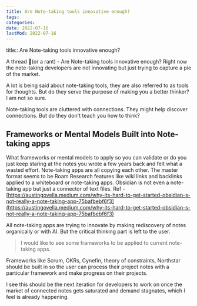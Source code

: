 ```yaml
---
title: Are Note-taking tools innovative enough?
tags:
categories:
date: 2022-07-16
lastMod: 2022-07-16
---
```

title:: Are Note-taking tools innovative enough?

A thread 🧵(or a rant) - Are Note-taking tools innovative enough? Right now the note-taking developers are not innovating but just trying to capture a pie of the market.

A lot is being said about note-taking tools, they are also referred to as tools for thoughts. But do they serve the purpose of making you a better thinker? I am not so sure.

Note-taking tools are cluttered with connections. They might help discover connections. But do they don't teach you how to think?

## Frameworks or Mental Models Built into Note-taking apps

What frameworks or mental models to apply so you can validate or do you just keep staring at the notes you wrote a few years back and felt what a wasted effort.
Note-taking apps are all copying each other. The master format seems to be Roam Research features like wiki links and backlinks applied to a whiteboard or note-taking apps. Obsidian is not even a note-taking app but just a connector of text files. Ref - [https://austingovella.medium.com/why-its-hard-to-get-started-obsidian-s-not-really-a-note-taking-app-75bafbebf6f3](https://austingovella.medium.com/why-its-hard-to-get-started-obsidian-s-not-really-a-note-taking-app-75bafbebf6f3)

All note-taking apps are trying to innovate by making rediscovery of notes organically or with AI. But the critical thinking part is left to the user.

> I would like to see some frameworks to be applied to current note-taking apps.

Frameworks like Scrum, OKRs, Cynefin, theory of constraints, Northstar should be built in so the user can process their project notes with a particular framework and make progress on their projects.

I see this should be the next iteration for developers to work on once the market of connected notes gets saturated and demand stagnates, which I feel is already happening.
